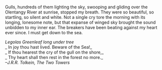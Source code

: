Gulls, hundreds of them lighting the sky, swooping and gliding over the Olentangy River at sunrise, stopped my breath. They were so beautiful, so startling, so silent and white. Not a single cry tore the morning with its longing, lonesome note, but that expanse of winged sky brought the sound unbidden to my inner ear. The breakers have been beating against my heart ever since. I must get down to the sea.

_Legolas Greenleaf long under tree_  
_ In joy thou hast lived. Beware of the Sea!_  
_ If thou hearest the cry of the gull on the shore,_  
_ Thy heart shall then rest in the forest no more._  
_–J.R.R. Tolkein, The Two Towers_